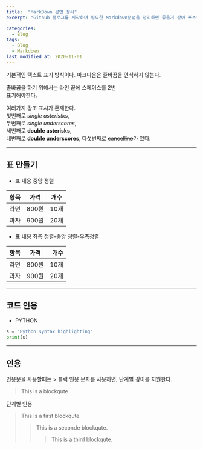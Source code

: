 ```yaml
---
title:  "MarkDown 문법 정리"
excerpt: "Github 블로그를 시작하며 필요한 Markdown문법을 정리하면 좋을거 같아 포스팅을 진행합니다."

categories:
  - Blog
tags:
  - Blog
  - Markdown
last_modified_at: 2020-11-01
---
```


기본적인 텍스트 표기 방식이다. 마크다운은 줄바꿈을 인식하지 않는다.

줄바꿈을 하기 위해서는 라인 끝에 스페이스를 2번  
표기해야한다.

여러가지 강조 표시가 존재한다.  
첫번째로 *single asteristks*,  
두번째로 _single underscores_,  
세번째로 **double asterisks**,  
네번째로 __double underscores__,
다섯번째로 ~~cancelline~~가 있다.  

---------------------------------------

## 표 만들기  

- 표 내용 중앙 정렬

| 항목 | 가격 | 개수
|:----:|:----:|:----:|
| 라면 | 800원 | 10개 |
| 과자 | 900원 | 20개 |

- 표 내용 좌측 정렬-중앙 정렬-우측정렬

| 항목 | 가격 | 개수 |
|:----|:----:|----:|
| 라면 | 800원 | 10개 |
| 과자 | 900원 | 20개 |

---------------------------------------

## 코드 인용

- PYTHON

```python
s = "Python syntax highlighting"
print(s)
```

---------------------------------------

## 인용
인용문을 사용할때는 > 블럭 인용 문자를 사용하면, 단계별 깊이를 지원한다.

> This is a blockqute

단계별 인용

> This is a first blockqute.
>> This is a seconde blockqute.
>>> This is a third blockqute.
